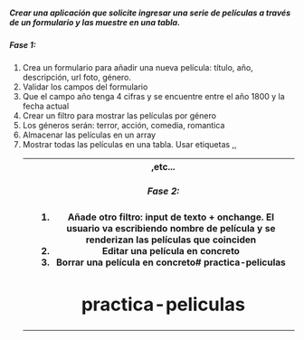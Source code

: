 ##### Crear una aplicación que solicite ingresar una serie de películas a través de un formulario y las muestre en una tabla.

##### Fase 1:

1. Crea un formulario para añadir una nueva película: título, año, descripción, url foto, género.
2. Validar los campos del formulario
3. Que el campo año tenga 4 cifras y se encuentre entre el año 1800 y la fecha actual
4. Crear un filtro para mostrar las películas por género
5. Los géneros serán: terror, acción, comedia, romantica
6. Almacenar las películas en un array
7. Mostrar todas las películas en una tabla. Usar etiquetas <table>,<tr>,<td><th>,etc...

##### Fase 2:

1. Añade otro filtro: input de texto + onchange. El usuario va escribiendo nombre de película y se renderizan las películas que coinciden
2. Editar una película en concreto
3. Borrar una película en concreto# practica-peliculas
# practica-peliculas
